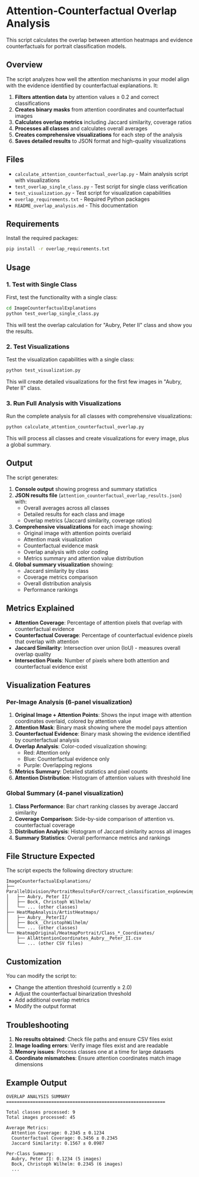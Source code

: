 # Attention-Counterfactual Overlap Analysis

This script calculates the overlap between attention heatmaps and evidence counterfactuals for portrait classification models.

## Overview

The script analyzes how well the attention mechanisms in your model align with the evidence identified by counterfactual explanations. It:

1. **Filters attention data** by attention values ≥ 0.2 and correct classifications
2. **Creates binary masks** from attention coordinates and counterfactual images
3. **Calculates overlap metrics** including Jaccard similarity, coverage ratios
4. **Processes all classes** and calculates overall averages
5. **Creates comprehensive visualizations** for each step of the analysis
6. **Saves detailed results** to JSON format and high-quality visualizations

## Files

- `calculate_attention_counterfactual_overlap.py` - Main analysis script with visualizations
- `test_overlap_single_class.py` - Test script for single class verification
- `test_visualization.py` - Test script for visualization capabilities
- `overlap_requirements.txt` - Required Python packages
- `README_overlap_analysis.md` - This documentation

## Requirements

Install the required packages:

```bash
pip install -r overlap_requirements.txt
```

## Usage

### 1. Test with Single Class

First, test the functionality with a single class:

```bash
cd ImageCounterfactualExplanations
python test_overlap_single_class.py
```

This will test the overlap calculation for "Aubry, Peter II" class and show you the results.

### 2. Test Visualizations

Test the visualization capabilities with a single class:

```bash
python test_visualization.py
```

This will create detailed visualizations for the first few images in "Aubry, Peter II" class.

### 3. Run Full Analysis with Visualizations

Run the complete analysis for all classes with comprehensive visualizations:

```bash
python calculate_attention_counterfactual_overlap.py
```

This will process all classes and create visualizations for every image, plus a global summary.

## Output

The script generates:

1. **Console output** showing progress and summary statistics
2. **JSON results file** (`attention_counterfactual_overlap_results.json`) with:
   - Overall averages across all classes
   - Detailed results for each class and image
   - Overlap metrics (Jaccard similarity, coverage ratios)
3. **Comprehensive visualizations** for each image showing:
   - Original image with attention points overlaid
   - Attention mask visualization
   - Counterfactual evidence mask
   - Overlap analysis with color coding
   - Metrics summary and attention value distribution
4. **Global summary visualization** showing:
   - Jaccard similarity by class
   - Coverage metrics comparison
   - Overall distribution analysis
   - Performance rankings

## Metrics Explained

- **Attention Coverage**: Percentage of attention pixels that overlap with counterfactual evidence
- **Counterfactual Coverage**: Percentage of counterfactual evidence pixels that overlap with attention
- **Jaccard Similarity**: Intersection over union (IoU) - measures overall overlap quality
- **Intersection Pixels**: Number of pixels where both attention and counterfactual evidence exist

## Visualization Features

### Per-Image Analysis (6-panel visualization)
1. **Original Image + Attention Points**: Shows the input image with attention coordinates overlaid, colored by attention value
2. **Attention Mask**: Binary mask showing where the model pays attention
3. **Counterfactual Evidence**: Binary mask showing the evidence identified by counterfactual analysis
4. **Overlap Analysis**: Color-coded visualization showing:
   - Red: Attention only
   - Blue: Counterfactual evidence only  
   - Purple: Overlapping regions
5. **Metrics Summary**: Detailed statistics and pixel counts
6. **Attention Distribution**: Histogram of attention values with threshold line

### Global Summary (4-panel visualization)
1. **Class Performance**: Bar chart ranking classes by average Jaccard similarity
2. **Coverage Comparison**: Side-by-side comparison of attention vs. counterfactual coverage
3. **Distribution Analysis**: Histogram of Jaccard similarity across all images
4. **Summary Statistics**: Overall performance metrics and rankings

## File Structure Expected

The script expects the following directory structure:

```
ImageCounterfactualExplanations/
├── ParallelDivision/PortraitResultsForCF/correct_classification_exp&newimg/
│   ├── Aubry, Peter II/
│   ├── Bock, Christoph Wilhelm/
│   └── ... (other classes)
├── HeatMapAnalysis/ArtistHeatmaps/
│   ├── Aubry__PeterII/
│   ├── Bock__ChristophWilhelm/
│   └── ... (other classes)
└── HeatmapOriginal/HeatmapPortrait/Class_*_Coordinates/
    ├── AllAttentionCoordinates_Aubry__Peter_II.csv
    └── ... (other CSV files)
```

## Customization

You can modify the script to:

- Change the attention threshold (currently ≥ 2.0)
- Adjust the counterfactual binarization threshold
- Add additional overlap metrics
- Modify the output format

## Troubleshooting

1. **No results obtained**: Check file paths and ensure CSV files exist
2. **Image loading errors**: Verify image files exist and are readable
3. **Memory issues**: Process classes one at a time for large datasets
4. **Coordinate mismatches**: Ensure attention coordinates match image dimensions

## Example Output

```
OVERLAP ANALYSIS SUMMARY
============================================================

Total classes processed: 9
Total images processed: 45

Average Metrics:
  Attention Coverage: 0.2345 ± 0.1234
  Counterfactual Coverage: 0.3456 ± 0.2345
  Jaccard Similarity: 0.1567 ± 0.0987

Per-Class Summary:
  Aubry, Peter II: 0.1234 (5 images)
  Bock, Christoph Wilhelm: 0.2345 (6 images)
  ...
```
